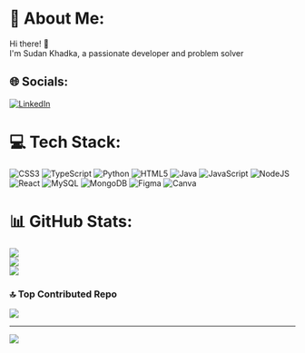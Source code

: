 # 💫 About Me:
Hi there! 👋<br>I'm Sudan Khadka, a passionate developer and problem solver <br>


## 🌐 Socials:
[![LinkedIn](https://img.shields.io/badge/LinkedIn-%230077B5.svg?logo=linkedin&logoColor=white)](https://www.linkedin.com/in/sudan-khadka-0115312b0/)

# 💻 Tech Stack:
![CSS3](https://img.shields.io/badge/css3-%231572B6.svg?style=for-the-badge&logo=css3&logoColor=white) ![TypeScript](https://img.shields.io/badge/typescript-%23007ACC.svg?style=for-the-badge&logo=typescript&logoColor=white) ![Python](https://img.shields.io/badge/python-3670A0?style=for-the-badge&logo=python&logoColor=ffdd54) ![HTML5](https://img.shields.io/badge/html5-%23E34F26.svg?style=for-the-badge&logo=html5&logoColor=white) ![Java](https://img.shields.io/badge/java-%23ED8B00.svg?style=for-the-badge&logo=openjdk&logoColor=white) ![JavaScript](https://img.shields.io/badge/javascript-%23323330.svg?style=for-the-badge&logo=javascript&logoColor=%23F7DF1E) ![NodeJS](https://img.shields.io/badge/node.js-6DA55F?style=for-the-badge&logo=node.js&logoColor=white) ![React](https://img.shields.io/badge/react-%2320232a.svg?style=for-the-badge&logo=react&logoColor=%2361DAFB) ![MySQL](https://img.shields.io/badge/mysql-4479A1.svg?style=for-the-badge&logo=mysql&logoColor=white) ![MongoDB](https://img.shields.io/badge/MongoDB-%234ea94b.svg?style=for-the-badge&logo=mongodb&logoColor=white) ![Figma](https://img.shields.io/badge/figma-%23F24E1E.svg?style=for-the-badge&logo=figma&logoColor=white) ![Canva](https://img.shields.io/badge/Canva-%2300C4CC.svg?style=for-the-badge&logo=Canva&logoColor=white)
# 📊 GitHub Stats:
![](https://github-readme-stats.vercel.app/api?username=sudankdk&theme=dark&hide_border=false&include_all_commits=false&count_private=false)<br/>
![](https://github-readme-streak-stats.herokuapp.com/?user=sudankdk&theme=dark&hide_border=false)<br/>
![](https://github-readme-stats.vercel.app/api/top-langs/?username=sudankdk&theme=dark&hide_border=false&include_all_commits=false&count_private=false&layout=compact)

<!-- ## 🏆 GitHub Trophies -->
<!--- ![](https://github-profile-trophy.vercel.app/?username=sudankdk&theme=radical&no-frame=false&no-bg=true&margin-w=4) -->

### 🔝 Top Contributed Repo
![](https://github-contributor-stats.vercel.app/api?username=sudankdk&limit=5&theme=dark&combine_all_yearly_contributions=true)

---
[![](https://visitcount.itsvg.in/api?id=sudankdk&icon=0&color=0)](https://visitcount.itsvg.in)

<!-- Proudly created with GPRM ( https://gprm.itsvg.in ) -->
